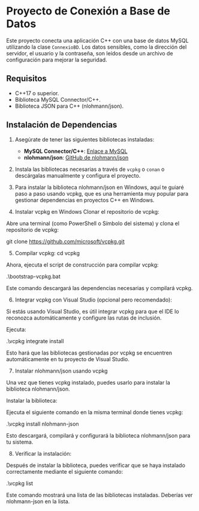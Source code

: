 # Proyecto de Conexión a Base de Datos

Este proyecto conecta una aplicación C++ con una base de datos MySQL utilizando la clase `ConnexioBD`. Los datos sensibles, como la dirección del servidor, el usuario y la contraseña, son leídos desde un archivo de configuración para mejorar la seguridad.

## Requisitos

- C++17 o superior.
- Biblioteca MySQL Connector/C++.
- Biblioteca JSON para C++ (nlohmann/json).

## Instalación de Dependencias

1. Asegúrate de tener las siguientes bibliotecas instaladas:
    - **MySQL Connector/C++**: [Enlace a MySQL](https://dev.mysql.com/downloads/connector/cpp/)
    - **nlohmann/json**: [GitHub de nlohmann/json](https://github.com/nlohmann/json)

2. Instala las bibliotecas necesarias a través de `vcpkg` o `conan` o descárgalas manualmente y configura el proyecto.

3. Para instalar la biblioteca nlohmann/json en Windows, aquí te guiaré paso a paso usando vcpkg, que es una herramienta muy popular para gestionar dependencias en proyectos C++ en Windows.

4.  Instalar vcpkg en Windows
Clonar el repositorio de vcpkg:

Abre una terminal (como PowerShell o Símbolo del sistema) y clona el repositorio de vcpkg:

git clone https://github.com/microsoft/vcpkg.git

5. Compilar vcpkg:
cd vcpkg

Ahora, ejecuta el script de construcción para compilar vcpkg:

.\bootstrap-vcpkg.bat

Este comando descargará las dependencias necesarias y compilará vcpkg.

6. Integrar vcpkg con Visual Studio (opcional pero recomendado):

Si estás usando Visual Studio, es útil integrar vcpkg para que el IDE lo reconozca automáticamente y configure las rutas de inclusión.

Ejecuta:

.\vcpkg integrate install

Esto hará que las bibliotecas gestionadas por vcpkg se encuentren automáticamente en tu proyecto de Visual Studio.

7. Instalar nlohmann/json usando vcpkg

Una vez que tienes vcpkg instalado, puedes usarlo para instalar la biblioteca nlohmann/json.

Instalar la biblioteca:

Ejecuta el siguiente comando en la misma terminal donde tienes vcpkg:

.\vcpkg install nlohmann-json

Esto descargará, compilará y configurará la biblioteca nlohmann/json para tu sistema.

8. Verificar la instalación:

Después de instalar la biblioteca, puedes verificar que se haya instalado correctamente mediante el siguiente comando:

.\vcpkg list

Este comando mostrará una lista de las bibliotecas instaladas. Deberías ver nlohmann-json en la lista.
